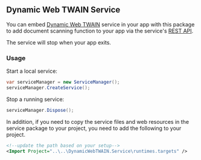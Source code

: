 ## Dynamic Web TWAIN Service

You can embed [Dynamic Web TWAIN](https://www.dynamsoft.com/web-twain/overview/) service in your app with this package to add document scanning function to your app via the service's [REST API](https://www.dynamsoft.com/web-twain/docs/extended-usage/restful-api.html).

The service will stop when your app exits.

### Usage

Start a local service:

```csharp
var serviceManager = new ServiceManager();
serviceManager.CreateService();
```

Stop a running service:

```csharp
serviceManager.Dispose();
```

In addition, if you need to copy the service files and web resources in the service package to your project, you need to add the following to your project.

```xml
<!--update the path based on your setup-->
<Import Project="..\..\DynamicWebTWAIN.Service\runtimes.targets" />
```
